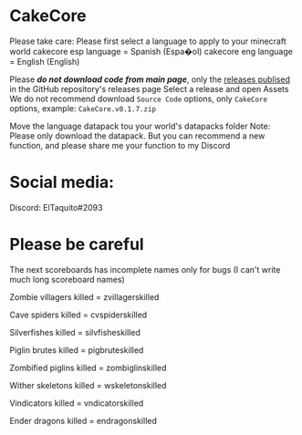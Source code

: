 # CakeCore
 

Please take care:
Please first select a language to apply to your minecraft world
cakecore esp language = Spanish (Espa�ol)
cakecore eng language = English (English)

Please ***do not download code from main page***, only the [releases publised](https://github.com/tacozyt/CakeCore/releases) in the GitHub repository's releases page
Select a release and open Assets
We do not recommend download `Source Code` options, only `CakeCore` options, example: `CakeCore.v0.1.7.zip`

Move the language datapack tou your world's datapacks folder
Note: Please only download the datapack.
But you can recommend a new function, and please share me your function to my Discord

# Social media:
Discord: ElTaquito#2093


# Please be careful


The next scoreboards has incomplete names only for bugs (I can't write much long scoreboard names)

Zombie villagers killed = zvillagerskilled

Cave spiders killed = cvspiderskilled

Silverfishes killed = silvfisheskilled

Piglin brutes killed = pigbruteskilled

Zombified piglins killed = zombiglinskilled

Wither skeletons killed = wskeletonskilled

Vindicators killed = vndicatorskilled

Ender dragons killed = endragonskilled
